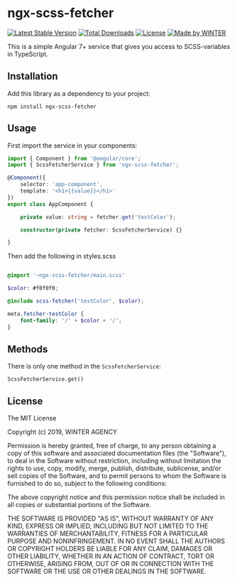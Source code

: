 # ngx-scss-fetcher

[![Latest Stable Version](https://img.shields.io/npm/v/ngx-scss-fetcher.svg)](https://www.npmjs.com/package/ngx-scss-fetcher) [![Total Downloads](https://img.shields.io/npm/dt/ngx-scss-fetcher.svg)](https://npm-stat.com/charts.html?package=ngx-scss-fetcher) [![License](https://img.shields.io/github/license/winteragency/ngx-scss-fetcher.svg)](https://github.com/winteragency/ngx-scss-fetcher) [![Made by WINTER](https://img.shields.io/badge/made%20by-%E2%9D%84%20WINTER-blue.svg)](https://winteragency.se)

This is a simple Angular 7+ service that gives you access to SCSS-variables in TypeScript.

## Installation

Add this library as a dependency to your project:

`npm install ngx-scss-fetcher`

## Usage

First import the service in your components:

```typescript
import { Component } from '@angular/core';
import { ScssFetcherService } from 'ngx-scss-fetcher';

@Component({
    selector: 'app-component',
    template: '<h1>{{value}}</h1>'
})
export class AppComponent {

    private value: string = fetcher.get('testColor');

    constructor(private fetcher: ScssFetcherService) {}

}
```

Then add the following in styles.scss

```scss

@import '~ngx-scss-fetcher/main.scss'

$color: #f0f0f0;

@include scss-fetcher('testColor', $color);

meta.fetcher-testColor {
    font-family: '/' + $color + '/';
}
```

## Methods

There is only one method in the `ScssFetcherService`:

`ScssFetcherService.get()`

## License

The MIT License

Copyright (c) 2019, WINTER AGENCY

Permission is hereby granted, free of charge, to any person obtaining a copy of this software and associated documentation files (the "Software"), to deal in the Software without restriction, including without limitation the rights to use, copy, modify, merge, publish, distribute, sublicense, and/or sell copies of the Software, and to permit persons to whom the Software is furnished to do so, subject to the following conditions:

The above copyright notice and this permission notice shall be included in all copies or substantial portions of the Software.

THE SOFTWARE IS PROVIDED "AS IS", WITHOUT WARRANTY OF ANY KIND, EXPRESS OR IMPLIED, INCLUDING BUT NOT LIMITED TO THE WARRANTIES OF MERCHANTABILITY, FITNESS FOR A PARTICULAR PURPOSE AND NONINFRINGEMENT. IN NO EVENT SHALL THE AUTHORS OR COPYRIGHT HOLDERS BE LIABLE FOR ANY CLAIM, DAMAGES OR OTHER LIABILITY, WHETHER IN AN ACTION OF CONTRACT, TORT OR OTHERWISE, ARISING FROM, OUT OF OR IN CONNECTION WITH THE SOFTWARE OR THE USE OR OTHER DEALINGS IN THE SOFTWARE.